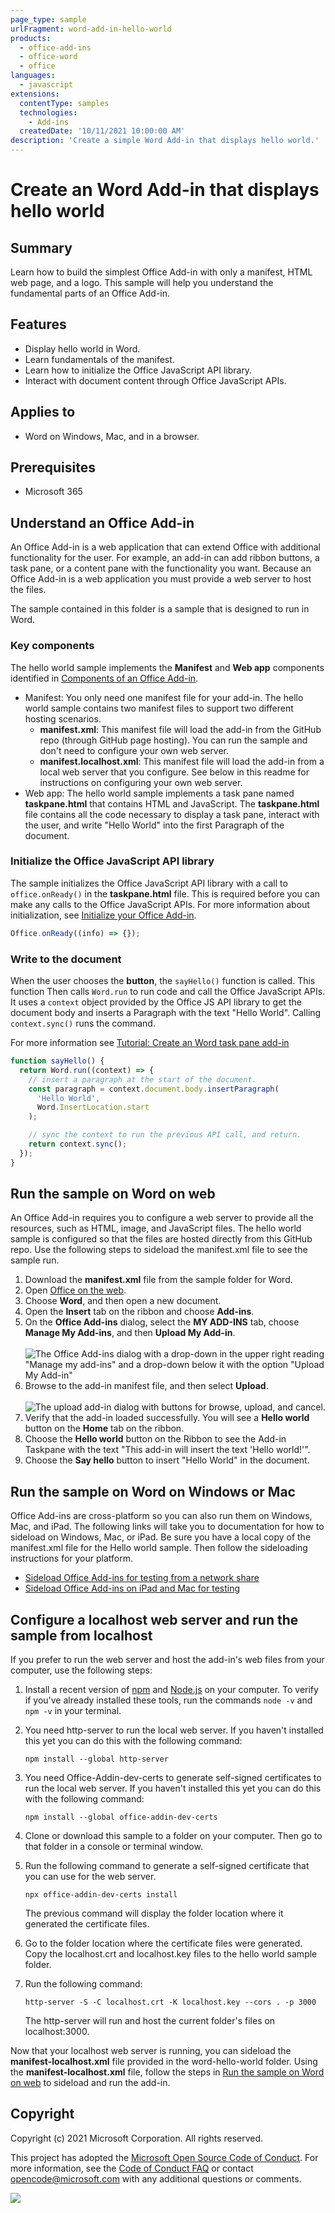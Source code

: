 ```yaml
---
page_type: sample
urlFragment: word-add-in-hello-world
products:
  - office-add-ins
  - office-word
  - office
languages:
  - javascript
extensions:
  contentType: samples
  technologies:
    - Add-ins
  createdDate: '10/11/2021 10:00:00 AM'
description: 'Create a simple Word Add-in that displays hello world.'
---
```


# Create an Word Add-in that displays hello world

## Summary

Learn how to build the simplest Office Add-in with only a manifest, HTML web page, and a logo. This sample will help you understand the fundamental parts of an Office Add-in.

## Features

- Display hello world in Word.
- Learn fundamentals of the manifest.
- Learn how to initialize the Office JavaScript API library.
- Interact with document content through Office JavaScript APIs.

## Applies to

- Word on Windows, Mac, and in a browser.

## Prerequisites

- Microsoft 365

## Understand an Office Add-in

An Office Add-in is a web application that can extend Office with additional functionality for the user. For example, an add-in can add ribbon buttons, a task pane, or a content pane with the functionality you want. Because an Office Add-in is a web application you must provide a web server to host the files.

The sample contained in this folder is a sample that is designed to run in Word.

### Key components

The hello world sample implements the **Manifest** and **Web app** components identified in [Components of an Office Add-in](https://docs.microsoft.com/office/dev/add-ins/overview/office-add-ins#components-of-an-office-add-in).

- Manifest: You only need one manifest file for your add-in. The hello world sample contains two manifest files to support two different hosting scenarios.
  - **manifest.xml**: This manifest file will load the add-in from the GitHub repo (through GitHub page hosting). You can run the sample and don't need to configure your own web server.
  - **manifest.localhost.xml**: This manifest file will load the add-in from a local web server that you configure. See below in this readme for instructions on configuring your own web server.
- Web app: The hello world sample implements a task pane named **taskpane.html** that contains HTML and JavaScript. The **taskpane.html** file contains all the code necessary to display a task pane, interact with the user, and write "Hello World" into the first Paragraph of the document.

### Initialize the Office JavaScript API library

The sample initializes the Office JavaScript API library with a call to `office.onReady()` in the **taskpane.html** file. This is required before you can make any calls to the Office JavaScript APIs. For more information about initialization, see [Initialize your Office Add-in](https://docs.microsoft.com/en-us/office/dev/add-ins/develop/initialize-add-in).

```javascript
Office.onReady((info) => {});
```

### Write to the document

When the user chooses the **button**, the `sayHello()` function is called. This function Then calls `Word.run` to run code and call the Office JavaScript APIs. It uses a `context` object provided by the Office JS API library to get the document body and inserts a Paragraph with the text "Hello World". Calling `context.sync()` runs the command.

For more information see [Tutorial: Create an Word task pane add-in](https://docs.microsoft.com/en-us/office/dev/add-ins/tutorials/word-tutorial)

```javascript
function sayHello() {
  return Word.run((context) => {
    // insert a paragraph at the start of the document.
    const paragraph = context.document.body.insertParagraph(
      'Hello World',
      Word.InsertLocation.start
    );

    // sync the context to run the previous API call, and return.
    return context.sync();
  });
}
```

## Run the sample on Word on web

An Office Add-in requires you to configure a web server to provide all the resources, such as HTML, image, and JavaScript files. The hello world sample is configured so that the files are hosted directly from this GitHub repo. Use the following steps to sideload the manifest.xml file to see the sample run.

1. Download the **manifest.xml** file from the sample folder for Word.
2. Open [Office on the web](https://office.live.com/).
3. Choose **Word**, and then open a new document.
4. Open the **Insert** tab on the ribbon and choose **Add-ins**.
5. On the **Office Add-ins** dialog, select the **MY ADD-INS** tab, choose **Manage My Add-ins**, and then **Upload My Add-in**.<BR /><BR />
   ![The Office Add-ins dialog with a drop-down in the upper right reading "Manage my add-ins" and a drop-down below it with the option "Upload My Add-in"](../images/office-add-ins-word-web.png)
6. Browse to the add-in manifest file, and then select **Upload**.<BR /><BR />
   ![The upload add-in dialog with buttons for browse, upload, and cancel.
](../images/office-upload-add-ins-word-web.png)
7. Verify that the add-in loaded successfully. You will see a **Hello world** button on the **Home** tab on the ribbon.
8. Choose the **Hello world** button on the Ribbon to see the Add-in Taskpane with the text "This add-in will insert the text 'Hello world!'".
9. Choose the **Say hello** button to insert "Hello World" in the document.

## Run the sample on Word on Windows or Mac

Office Add-ins are cross-platform so you can also run them on Windows, Mac, and iPad. The following links will take you to documentation for how to sideload on Windows, Mac, or iPad. Be sure you have a local copy of the manifest.xml file for the Hello world sample. Then follow the sideloading instructions for your platform.

- [Sideload Office Add-ins for testing from a network share](https://docs.microsoft.com/office/dev/add-ins/testing/create-a-network-shared-folder-catalog-for-task-pane-and-content-add-ins)
- [Sideload Office Add-ins on iPad and Mac for testing](https://docs.microsoft.com/office/dev/add-ins/testing/sideload-an-office-add-in-on-ipad-and-mac)

## Configure a localhost web server and run the sample from localhost

If you prefer to run the web server and host the add-in's web files from your computer, use the following steps:

1. Install a recent version of [npm](https://www.npmjs.com/get-npm) and [Node.js](https://nodejs.org/) on your computer. To verify if you've already installed these tools, run the commands `node -v` and `npm -v` in your terminal.

2. You need http-server to run the local web server. If you haven't installed this yet you can do this with the following command:

   ```console
   npm install --global http-server
   ```

3. You need Office-Addin-dev-certs to generate self-signed certificates to run the local web server. If you haven't installed this yet you can do this with the following command:

   ```console
   npm install --global office-addin-dev-certs
   ```

4. Clone or download this sample to a folder on your computer. Then go to that folder in a console or terminal window.
5. Run the following command to generate a self-signed certificate that you can use for the web server.

   ```console
   npx office-addin-dev-certs install
   ```

   The previous command will display the folder location where it generated the certificate files.

6. Go to the folder location where the certificate files were generated. Copy the localhost.crt and localhost.key files to the hello world sample folder.

7. Run the following command:

   ```console
   http-server -S -C localhost.crt -K localhost.key --cors . -p 3000
   ```

   The http-server will run and host the current folder's files on localhost:3000.

Now that your localhost web server is running, you can sideload the **manifest-localhost.xml** file provided in the word-hello-world folder. Using the **manifest-localhost.xml** file, follow the steps in [Run the sample on Word on web](#run-the-sample-on-word-on-web) to sideload and run the add-in.

## Copyright

Copyright (c) 2021 Microsoft Corporation. All rights reserved.

This project has adopted the [Microsoft Open Source Code of Conduct](https://opensource.microsoft.com/codeofconduct/). For more information, see the [Code of Conduct FAQ](https://opensource.microsoft.com/codeofconduct/faq/) or contact [opencode@microsoft.com](mailto:opencode@microsoft.com) with any additional questions or comments.

<img src="https://pnptelemetry.azurewebsites.net/pnp-officeaddins/samples/word-add-in-hello-world" />
